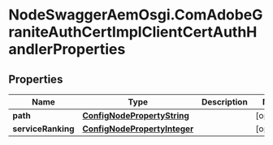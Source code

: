 # NodeSwaggerAemOsgi.ComAdobeGraniteAuthCertImplClientCertAuthHandlerProperties

## Properties

Name | Type | Description | Notes
------------ | ------------- | ------------- | -------------
**path** | [**ConfigNodePropertyString**](ConfigNodePropertyString.md) |  | [optional] 
**serviceRanking** | [**ConfigNodePropertyInteger**](ConfigNodePropertyInteger.md) |  | [optional] 


